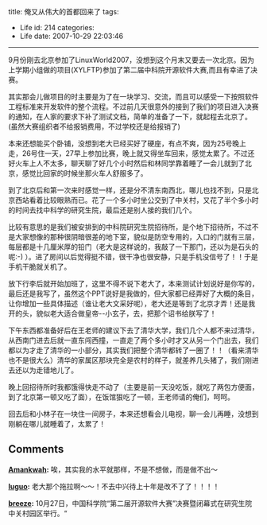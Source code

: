 title: 俺又从伟大的首都回来了
tags:
  - Life
id: 214
categories:
  - Life
date: 2007-10-29 22:03:46
---

9月份刚去北京参加了LinuxWorld2007，没想到这个月末又要去一次北京。因为上学期小组做的项目(XYLFTP)参加了第二届中科院开源软件大赛,而且有幸进了决赛。

其实那会儿做项目的时主要是为了在一块学习、交流，而且可以感受一下按照软件工程标准来开发软件的整个流程。不过前几天很意外的接到了我们的项目进入决赛的通知，在人家的要求下补了测试文档，简单的准备了一下，就起程去北京了。(虽然大赛组织者不给报销费用，不过学校还是给报销了)

本来还想能买个卧铺，没想到老大已经买好了硬座，有点不爽，因为25号晚上走，26号住一天，27早上参加比赛，晚上就又得坐车回来，感觉太累了。不过还好火车上人不太多，聊天聊了好几个小时然后和林同学靠着睡了一会儿就到了北京，感觉比回家的时候坐那火车人舒服多了。

到了北京后和第一次来时感觉一样，还是分不清东南西北，哪儿也找不到，只是北京西站看着比较眼熟而已。花了一个多小时坐公交到了中关村，又花了半个多小时的时间去找中科学的研究生院，最后还是别人接的我们几个。

比较有意思的是我们被安排到的中科院研究生院招待所，是个地下招待所，不过不是大家想像的那种很阴暗很差的地下室，貌似是防空专用的，入口的门就有三层，每层都是十几厘米厚的铅门（老大是这样说的，我敲了一下那门，还以为是石头的呢:-) ）。进了房间以后觉得挺不错，很干净也很安静，只是手机没信号了！！于是手机干脆就关机了。

放下行李后就开始加班了，这里不得不说下老大了，本来测试计划说好是你写的，最后还是我写了，虽然这个PPT说好是我做的，但大家都已经弄好了大概的条目，让你增加一些具体描述（谁让老大文采好呢），老大还是等到了北京才弄！还是我开的头，貌似老大适合做皇帝--小玄子，去，把那个诏书给朕写了！

下午东西都准备好后在王老师的建议下去了清华大学，我们几个人都不来过清华，从西南门进去后就一直东闯西撞，一直走了两个多小时才又从另一个门出去，我们都以为才走了清华的一小部分，其实我们把整个清华都转了一圈了！！（看来清华也不是很大么）清华的家属区那块完全是农村的样子，就差养几头猪了，我们刚进去还以为走错地儿了。

晚上回招待所时我都饿得快走不动了（主要是前一天没吃饭，就吃了两包方便面，到了北京第一顿又吃了面），在饭馆狠吃了一顿，王老师请的俺们，呵呵。

回去后和小林子在一块住一间房子，本来还想看会儿电视，聊一会儿再睡，没想到刚躺在哪儿就睡着了，太累了！
## Comments

**[Amankwah](#2162 "2007-10-31 12:51:30"):** 唉，其实我的水平就那样，不是不想做，而是做不出～

**[luguo](#2163 "2007-10-31 12:59:47"):** 老大那个拖拉啊～～！不去中兴待上十年是改不了了！！！！

**[breeze](#2369 "2007-11-15 21:48:59"):** 10月27日，中国科学院“第二届开源软件大赛”决赛暨闭幕式在研究生院中关村园区举行。“

